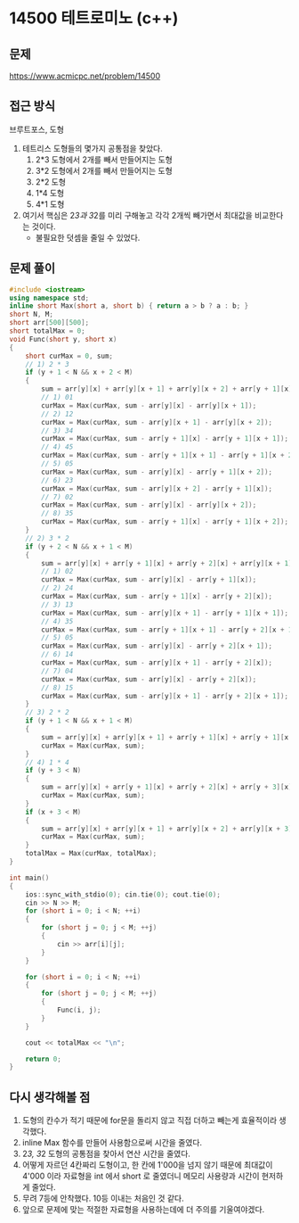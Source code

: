 # 14500 테트로미노 (c++)

## 문제
https://www.acmicpc.net/problem/14500

## 접근 방식
브루트포스, 도형
1. 테트리스 도형들의 몇가지 공통점을 찾았다.
    1. 2*3 도형에서 2개를 빼서 만들어지는 도형
    2. 3*2 도형에서 2개를 빼서 만들어지는 도형
    3. 2*2 도형
    4. 1*4 도형
    5. 4*1 도형
2. 여기서 핵심은 2*3과 3*2를 미리 구해놓고 각각 2개씩 빼가면서 최대값을 비교한다는 것이다.
    * 불필요한 덧셈을 줄일 수 있었다.


## 문제 풀이
```c++
#include <iostream>
using namespace std;
inline short Max(short a, short b) { return a > b ? a : b; }
short N, M;
short arr[500][500];
short totalMax = 0;
void Func(short y, short x)
{
    short curMax = 0, sum;
    // 1) 2 * 3
    if (y + 1 < N && x + 2 < M)
    {
        sum = arr[y][x] + arr[y][x + 1] + arr[y][x + 2] + arr[y + 1][x] + arr[y + 1][x + 1] + arr[y + 1][x + 2];
        // 1) 01
        curMax = Max(curMax, sum - arr[y][x] - arr[y][x + 1]);
        // 2) 12
        curMax = Max(curMax, sum - arr[y][x + 1] - arr[y][x + 2]);
        // 3) 34
        curMax = Max(curMax, sum - arr[y + 1][x] - arr[y + 1][x + 1]);
        // 4) 45
        curMax = Max(curMax, sum - arr[y + 1][x + 1] - arr[y + 1][x + 2]);
        // 5) 05
        curMax = Max(curMax, sum - arr[y][x] - arr[y + 1][x + 2]);
        // 6) 23
        curMax = Max(curMax, sum - arr[y][x + 2] - arr[y + 1][x]);
        // 7) 02
        curMax = Max(curMax, sum - arr[y][x] - arr[y][x + 2]);
        // 8) 35
        curMax = Max(curMax, sum - arr[y + 1][x] - arr[y + 1][x + 2]);
    }
    // 2) 3 * 2
    if (y + 2 < N && x + 1 < M)
    {
        sum = arr[y][x] + arr[y + 1][x] + arr[y + 2][x] + arr[y][x + 1] + arr[y + 1][x + 1] + arr[y + 2][x + 1];
        // 1) 02
        curMax = Max(curMax, sum - arr[y][x] - arr[y + 1][x]);
        // 2) 24
        curMax = Max(curMax, sum - arr[y + 1][x] - arr[y + 2][x]);
        // 3) 13
        curMax = Max(curMax, sum - arr[y][x + 1] - arr[y + 1][x + 1]);
        // 4) 35
        curMax = Max(curMax, sum - arr[y + 1][x + 1] - arr[y + 2][x + 1]);
        // 5) 05
        curMax = Max(curMax, sum - arr[y][x] - arr[y + 2][x + 1]);
        // 6) 14
        curMax = Max(curMax, sum - arr[y][x + 1] - arr[y + 2][x]);
        // 7) 04
        curMax = Max(curMax, sum - arr[y][x] - arr[y + 2][x]);
        // 8) 15
        curMax = Max(curMax, sum - arr[y][x + 1] - arr[y + 2][x + 1]);
    }
    // 3) 2 * 2
    if (y + 1 < N && x + 1 < M)
    {
        sum = arr[y][x] + arr[y][x + 1] + arr[y + 1][x] + arr[y + 1][x + 1];
        curMax = Max(curMax, sum);
    }
    // 4) 1 * 4
    if (y + 3 < N)
    {
        sum = arr[y][x] + arr[y + 1][x] + arr[y + 2][x] + arr[y + 3][x];
        curMax = Max(curMax, sum);
    }
    if (x + 3 < M)
    {
        sum = arr[y][x] + arr[y][x + 1] + arr[y][x + 2] + arr[y][x + 3];
        curMax = Max(curMax, sum);
    }
    totalMax = Max(curMax, totalMax);
}

int main()
{
    ios::sync_with_stdio(0); cin.tie(0); cout.tie(0);
    cin >> N >> M;
    for (short i = 0; i < N; ++i)
    {
        for (short j = 0; j < M; ++j)
        {
            cin >> arr[i][j];
        }
    }

    for (short i = 0; i < N; ++i)
    {
        for (short j = 0; j < M; ++j)
        {
            Func(i, j);
        }
    }

    cout << totalMax << "\n";

    return 0;
}
```

## 다시 생각해볼 점
1. 도형의 칸수가 적기 때문에 for문을 돌리지 않고 직접 더하고 빼는게 효율적이라 생각했다.
2. inline Max 함수를 만들어 사용함으로써 시간을 줄였다.
3. 2*3, 3*2 도형의 공통점을 찾아서 연산 시간을 줄였다.
4. 어떻게 자르던 4칸짜리 도형이고, 한 칸에 1'000을 넘지 않기 때문에 최대값이 4'000 이라 자료형을 int 에서 short 로 줄였더니 메모리 사용량과 시간이 현저하게 줄었다. 
5. 무려 7등에 안착했다. 10등 이내는 처음인 것 같다.
6. 앞으로 문제에 맞는 적절한 자료형을 사용하는데에 더 주의를 기울여야겠다.
